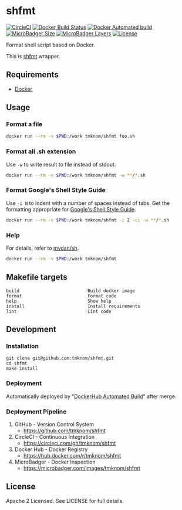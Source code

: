 # shfmt

[![CircleCI](https://circleci.com/gh/tmknom/shfmt.svg?style=svg)](https://circleci.com/gh/tmknom/shfmt)
[![Docker Build Status](https://img.shields.io/docker/build/tmknom/shfmt.svg)](https://hub.docker.com/r/tmknom/shfmt/builds/)
[![Docker Automated build](https://img.shields.io/docker/automated/tmknom/shfmt.svg)](https://hub.docker.com/r/tmknom/shfmt/)
[![MicroBadger Size](https://img.shields.io/microbadger/image-size/tmknom/shfmt.svg)](https://microbadger.com/images/tmknom/shfmt)
[![MicroBadger Layers](https://img.shields.io/microbadger/layers/tmknom/shfmt.svg)](https://microbadger.com/images/tmknom/shfmt)
[![License](https://img.shields.io/github/license/tmknom/shfmt.svg)](https://opensource.org/licenses/Apache-2.0)

Format shell script based on Docker.

This is [shfmt](https://github.com/mvdan/sh) wrapper.

## Requirements

- [Docker](https://www.docker.com/)

## Usage

### Format a file

```sh
docker run --rm -v $PWD:/work tmknom/shfmt foo.sh
```

### Format all .sh extension

Use `-w` to write result to file instead of stdout.

```sh
docker run --rm -v $PWD:/work tmknom/shfmt -w **/*.sh
```

### Format Google's Shell Style Guide

Use `-i N` to indent with a number of spaces instead of tabs.
Get the formatting appropriate for [Google's Shell Style Guide](https://google.github.io/styleguide/shell.xml).

```sh
docker run --rm -v $PWD:/work tmknom/shfmt -i 2 -ci -w **/*.sh
```

### Help

For details, refer to [mvdan/sh](https://github.com/mvdan/sh).

```sh
docker run --rm -v $PWD:/work tmknom/shfmt
```

## Makefile targets

```text
build                          Build docker image
format                         Format code
help                           Show help
install                        Install requirements
lint                           Lint code
```

## Development

### Installation

```shell
git clone git@github.com:tmknom/shfmt.git
cd shfmt
make install
```

### Deployment

Automatically deployed by "[DockerHub Automated Build](https://docs.docker.com/docker-hub/builds/)" after merge.

### Deployment Pipeline

1. GitHub - Version Control System
   - <https://github.com/tmknom/shfmt>
2. CircleCI - Continuous Integration
   - <https://circleci.com/gh/tmknom/shfmt>
3. Docker Hub - Docker Registry
   - <https://hub.docker.com/r/tmknom/shfmt>
4. MicroBadger - Docker Inspection
   - <https://microbadger.com/images/tmknom/shfmt>

## License

Apache 2 Licensed. See LICENSE for full details.
